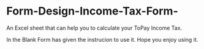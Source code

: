 # Form-Design-Income-Tax-Form-
An Excel sheet that can help you to calculate your ToPay Income Tax.

In the Blank Form has given the instrucion to use it. Hope you enjoy using it.
